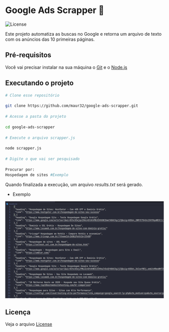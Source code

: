 # Google Ads Scrapper 📢

![License](https://img.shields.io/github/license/maur32/google-ads-scrapper)

Este projeto automatiza as buscas no Google e retorna um arquivo de texto com os anúncios das 10 primeiras páginas.

## Pré-requisitos

Você vai precisar instalar na sua máquina o [Git](https://git-scm.com) e o [Node.js](https://nodejs.org/pt-br/)

## Executando o projeto

```bash
# Clone esse repositório

git clone https://github.com/maur32/google-ads-scrapper.git

# Acesse a pasta do projeto

cd google-ads-scrapper

# Execute o arquivo scrapper.js

node scrapper.js

# Digite o que vai ser pesquisado

Procurar por:
Hospedagem de sites #Exemplo
```

Quando finalizada a execução, um arquivo *results.txt* será gerado.

* Exemplo

![results.txt](screenshots/example.png)

## Licença

Veja o arquivo [License](https://github.com/maur32/google-ads-scrapper/blob/main/LICENSE)
